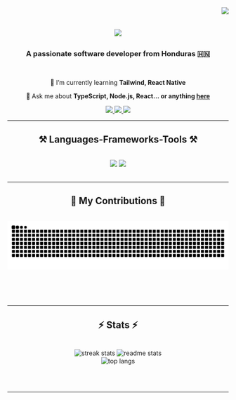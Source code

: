<img align="right" src="https://visitor-badge.laobi.icu/badge?page_id=raullaboriel.raullaboriel" />

<h1 align="center">
    <img src="https://readme-typing-svg.herokuapp.com/?font=Righteous&size=35&center=true&vCenter=true&width=500&height=70&duration=4000&lines=¡Hola%2C+soy+Raul+Laboriel!;" />
</h1>

<h3 align="center">A passionate software developer from Honduras 🇭🇳</h3>

<br/>

<div align="center">
 
 🌱 I’m currently learning **Tailwind, React Native**

💬 Ask me about **TypeScript, Node.js, React... or anything [here](https://github.com/raullaboriel/raullaboriel/issues)**

 </div>
 
<div align="center"> 
  <a href="mailto:raul.laboriel@gmail.com">
    <img src="https://img.shields.io/badge/Gmail-333333?style=for-the-badge&logo=gmail&logoColor=red" />
  </a>
  <a href="https://linkedin.com/in/raul-laboriel" target="_blank">
    <img src="https://img.shields.io/badge/LinkedIn-0077B5?style=for-the-badge&logo=linkedin&logoColor=white" target="_blank" />
  </a>
  <a href="https://raullaboriel.live" target="_blank">
     <img src="https://img.shields.io/badge/Portfolio-FF5722?style=for-the-badge&logo=todoist&logoColor=white" target="_blank" /> <!-- sqlite, safari, google-chrome are other good icon options -->
  </a>
</div>

 <hr/>
 
<h2 align="center">⚒️ Languages-Frameworks-Tools ⚒️</h2>
<br/>
<div align="center">
    <img src="https://skillicons.dev/icons?i=react,bootstrap,html,css,vscode,github,git" />
    <img src="https://skillicons.dev/icons?i=nodejs,javascript,typescript,mysql,express,mongodb,java" /><br>
</div>

<br/>
<hr/>

<div align="center">
  <h2>🐍 My Contributions 🐍</h2>
  <br>
  <img alt="snake eating my contributions" src="https://raw.githubusercontent.com/raullaboriel/raullaboriel/output/github-contribution-grid-snake.svg" />
  
  <br/><br/><br/>
</div>

<hr/>

<h2 align="center">⚡ Stats ⚡</h2>
<br>
<div align=center>
  <img width=390 src="https://streak-stats.demolab.com/demo/?user=raullaboriel&theme=default&hide_border=false&border_radius=4.5&locale=en&date_format=&mode=daily&exclude_days=&sections=total%2Ccurrent%2Clongest&card_width=495&card_height=195&type=svg&background-type=solid&properties=background" alt="streak stats"/>
  <img width=390 src="https://github-readme-stats.vercel.app/api?username=raullaboriel&show_icons=true&theme=react&rank_icon=github&border_radius=10" alt="readme stats" />
  <br/>
  <img width=325 align="center" src="https://github-readme-stats-raullaboriel.vercel.app/api/top-langs/?username=raullaboriel&hide=HTML&langs_count=8&layout=compact&theme=react&border_radius=10&size_weight=0.5&count_weight=0.5&exclude_repo=github-readme-stats" alt="top langs" />
</div>

<br/><br/>

<hr/>

<br/>
